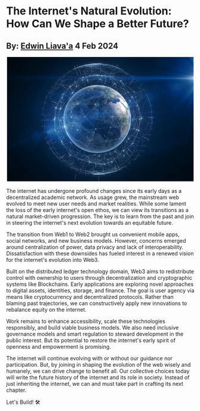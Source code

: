 # The Internet's Natural Evolution: How Can We Shape a Better Future?
## By: [Edwin Liava'a](https://github.com/EdwinLiavaa) 4 Feb 2024

<p align="center">
 <img width="500" src="https://github.com/EdwinLiavaa/liavaa.space/blob/main/blog/20240204/pic.png">
</p>

The internet has undergone profound changes since its early days as a decentralized academic network. As usage grew, the mainstream web evolved to meet new user needs and market realities. While some lament the loss of the early internet's open ethos, we can view its transitions as a natural market-driven progression. The key is to learn from the past and join in steering the internet's next evolution towards an equitable future.

The transition from Web1 to Web2 brought us convenient mobile apps, social networks, and new business models. However, concerns emerged around centralization of power, data privacy and lack of interoperability. Dissatisfaction with these downsides has fueled interest in a renewed vision for the internet's evolution into Web3.

Built on the distributed ledger technology domain, Web3 aims to redistribute control with ownership to users through decentralization and cryptographic systems like Blockchains. Early applications are exploring novel approaches to digital assets, identities, storage, and finance. The goal is user agency via means like cryptocurrency and decentralized protocols. Rather than blaming past trajectories, we can constructively apply new innovations to rebalance equity on the internet.

Work remains to enhance accessibility, scale these technologies responsibly, and build viable business models. We also need inclusive governance models and smart regulation to steward development in the public interest. But its potential to restore the internet's early spirit of openness and empowerment is promising.

The internet will continue evolving with or without our guidance nor participation. But, by joining in shaping the evolution of the web wisely and humanely, we can drive change to benefit all. Our collective choices today will write the future history of the internet and its role in society. Instead of just inheriting the internet, we can and must take part in crafting its next chapter. 

Let's Build! 🛠 